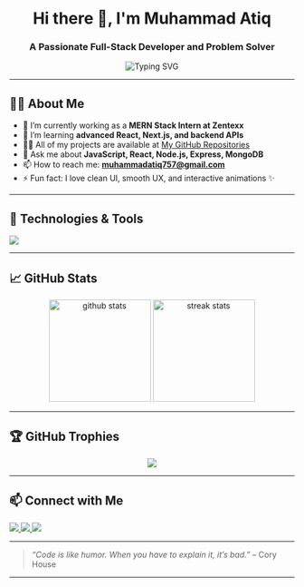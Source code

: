 <h1 align="center">Hi there 👋, I'm Muhammad Atiq</h1>
<h3 align="center">A Passionate Full-Stack Developer and Problem Solver</h3>

<p align="center">
  <img src="https://readme-typing-svg.demolab.com?font=Fira+Code&pause=1000&width=435&lines=Welcome+to+my+GitHub+Profile!;I+love+building+awesome+web+apps;Let's+connect+and+collaborate!" alt="Typing SVG" />
</p>

---

## 🙋‍♂️ About Me

- 🔭 I’m currently working as a **MERN Stack Intern at Zentexx**
- 🌱 I’m learning **advanced React, Next.js, and backend APIs**
- 👨‍💻 All of my projects are available at [My GitHub Repositories](https://github.com/MuhammadAtiq757?tab=repositories)
- 💬 Ask me about **JavaScript, React, Node.js, Express, MongoDB**
- 📫 How to reach me: **muhammadatiq757@gmail.com**
- ⚡ Fun fact: I love clean UI, smooth UX, and interactive animations ✨

---

## 🚀 Technologies & Tools

<p align="left">
  <img src="https://skillicons.dev/icons?i=js,ts,react,next,nodejs,express,mongodb,tailwind,html,css,vscode,git,github,firebase" />
</p>

---

## 📈 GitHub Stats

<p align="center">
  <img src="https://github-readme-stats.vercel.app/api?username=MuhammadAtiq757&show_icons=true&theme=radical" alt="github stats" height="180" />
  <img src="https://github-readme-streak-stats.herokuapp.com/?user=MuhammadAtiq757&theme=radical" alt="streak stats" height="180" />
</p>

---

## 🏆 GitHub Trophies

<p align="center">
  <img src="https://github-profile-trophy.vercel.app/?username=MuhammadAtiq757&theme=radical&no-bg=true&margin-w=15" />
</p>

---

## 📫 Connect with Me

<p align="left">
  <a href="https://www.linkedin.com/in/muhammadatiq757/" target="_blank">
    <img src="https://img.shields.io/badge/LinkedIn-%230077B5.svg?&style=for-the-badge&logo=linkedin&logoColor=white" />
  </a>
  <a href="mailto:muhammadatiq757@gmail.com">
    <img src="https://img.shields.io/badge/Gmail-D14836?style=for-the-badge&logo=gmail&logoColor=white" />
  </a>
  <a href="https://github.com/MuhammadAtiq757" target="_blank">
    <img src="https://img.shields.io/badge/GitHub-100000?style=for-the-badge&logo=github&logoColor=white" />
  </a>
</p>

---

> _“Code is like humor. When you have to explain it, it’s bad.”_ – Cory House

---

